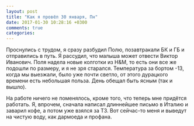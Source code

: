 ```yaml
---
layout: post
title: "Как я провёл 30 января, Пн"
date: 2017-01-30 10:28:16 +0300
comments: true
categories: 
---
```

Проснулись с трудом, я сразу разбудил Полю, позавтракали БК и ГБ и отправились в путь. Я рассудил, что малыша может отвести Виктор Иванович. Поля надела новые колготки из H&M, то есть они все же подошли по размеру, и я не зря старался. Температура за бортом -13, когда мы выезжали, было уже почти светло, от этого дурацкого времени есть небольшая польза. День обещал быть ясным (так и вышло).

На работе ничего не поменялось, кроме того, что теперь мне придётся работать. Я, впрочем, сначала написал длиннейшее письмо в Италию и заварил кофе, а потом уже взялся за ТЗ. Вот сейчас-то меня и выведут на чистую воду, как дармоеда и профана.